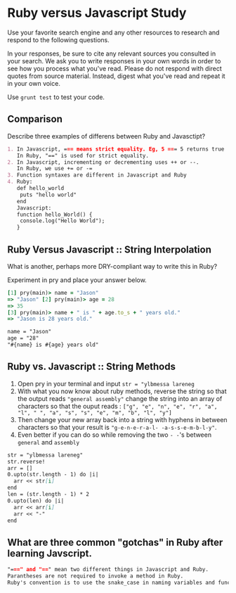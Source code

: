 # Ruby versus Javascript Study

Use your favorite search engine and any other resources to research and
respond to the following questions.

In your responses, be sure to cite any relevant sources you consulted in your
search. We ask you to write responses in your own words in order to see how you
process what you've read. Please do not respond with direct quotes from source
material. Instead, digest what you've read and repeat it in your own voice.

Use `grunt test` to test your code.


## Comparison


Describe three examples of differens between Ruby and Javasctipt?

```md
1. In Javascript, === means strict equality. Eg, 5 === 5 returns true
   In Ruby, "==" is used for strict equality.
2. In Javascript, incrementing or decrementing uses ++ or --.
   In Ruby, we use += or -=
3. Function syntaxes are different in Javascript and Ruby
4. Ruby:
   def hello_world
    puts "hello world"
   end
   Javascript:
   function hello_World() {
    console.log("Hello World");
   }
```

## Ruby Versus Javascript :: String Interpolation

What is another, perhaps more DRY-compliant way to write this in Ruby?

Experiment in pry and place your answer below.

```ruby
[1] pry(main)> name = "Jason"
=> "Jason" [2] pry(main)> age = 28
=> 35
[3] pry(main)> name + " is " + age.to_s + " years old."
=> "Jason is 28 years old."
```

```md
name = "Jason"
age = "28"
"#{name} is #{age} years old"
```

## Ruby vs. Javascript :: String Methods

1. Open pry in your terminal and input `str = "ylbmessa lareneg`
2. With what you now know about ruby methods, reverse the string so that the output reads `"general assembly"` change the string into an array of characters so that the ouput reads : `["g", "e", "n", "e", "r", "a", "l", " ", "a", "s", "s", "e", "m", "b", "l", "y"]`
3. Then change your new array back into a string with hyphens in between characters so that your result is `"g-e-n-e-r-a-l- -a-s-s-e-m-b-l-y"`.
4. Even better if you can do so while removing the two `- -`'s between `general` and `assembly`

```md
str = "ylbmessa lareneg"
str.reverse!
arr = []
0.upto(str.length - 1) do |i|
  arr << str[i]
end
len = (str.length - 1) * 2
0.upto(len) do |i|
  arr << arr[i]
  arr << "-"
end
```

## What are three common "gotchas" in Ruby after learning Javscript.

```md
"===" and "==" mean two different things in Javascript and Ruby.
Parantheses are not required to invoke a method in Ruby.
Ruby's convention is to use the snake_case in naming variables and functions.
```
